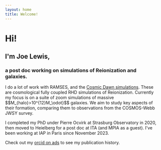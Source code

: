 ```yaml
---
layout: home
title: Welcome!
---
```


# Hi! 
## I'm Joe Lewis,
### a post doc working on simulations of Reionization and galaxies.

I do a lot of work with RAMSES, and the [Cosmic Dawn simulations](https://coda-simulation.github.io/). These are cosmological fully coupled RHD simulations of Reionization. Currently my focus is on a suite of zoom simulations of massive $$M_{halo}>10^{12}M_\odot}$$ galaxies. We aim to study key aspects of their formation, comparing them to observations from the COSMOS-Webb JWSY survey.

I completed my PhD under Pierre Ocvirk at Strasburg Observatory in 2020, then moved to Heielberg for a post doc at ITA (and MPIA as a guest). I've been working at IAP in Paris since November 2023.

Check out my [orcid on ads](https://ui.adsabs.harvard.edu/search/q=orcid%3A0000-0001-7917-8474&sort=date%20desc%2C%20bibcode%20desc&p_=0) to see my publication history.
